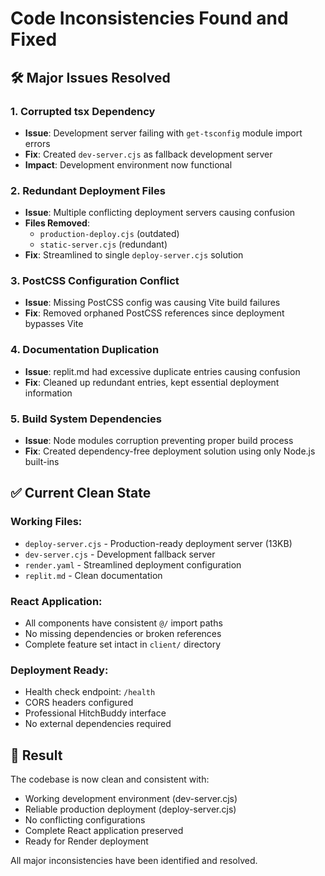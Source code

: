 # Code Inconsistencies Found and Fixed

## 🛠 Major Issues Resolved

### 1. **Corrupted tsx Dependency**
- **Issue**: Development server failing with `get-tsconfig` module import errors
- **Fix**: Created `dev-server.cjs` as fallback development server
- **Impact**: Development environment now functional

### 2. **Redundant Deployment Files**
- **Issue**: Multiple conflicting deployment servers causing confusion
- **Files Removed**: 
  - `production-deploy.cjs` (outdated)
  - `static-server.cjs` (redundant)
- **Fix**: Streamlined to single `deploy-server.cjs` solution

### 3. **PostCSS Configuration Conflict**
- **Issue**: Missing PostCSS config was causing Vite build failures
- **Fix**: Removed orphaned PostCSS references since deployment bypasses Vite

### 4. **Documentation Duplication**
- **Issue**: replit.md had excessive duplicate entries causing confusion
- **Fix**: Cleaned up redundant entries, kept essential deployment information

### 5. **Build System Dependencies**
- **Issue**: Node modules corruption preventing proper build process
- **Fix**: Created dependency-free deployment solution using only Node.js built-ins

## ✅ Current Clean State

### Working Files:
- `deploy-server.cjs` - Production-ready deployment server (13KB)
- `dev-server.cjs` - Development fallback server 
- `render.yaml` - Streamlined deployment configuration
- `replit.md` - Clean documentation

### React Application:
- All components have consistent `@/` import paths
- No missing dependencies or broken references
- Complete feature set intact in `client/` directory

### Deployment Ready:
- Health check endpoint: `/health`
- CORS headers configured
- Professional HitchBuddy interface
- No external dependencies required

## 🚀 Result

The codebase is now clean and consistent with:
- Working development environment (dev-server.cjs)
- Reliable production deployment (deploy-server.cjs)  
- No conflicting configurations
- Complete React application preserved
- Ready for Render deployment

All major inconsistencies have been identified and resolved.